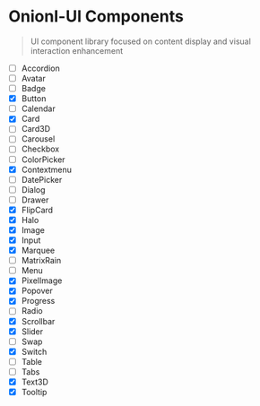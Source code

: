 # Onionl-UI Components

> UI component library focused on content display and visual interaction enhancement

- [ ] Accordion
- [ ] Avatar
- [ ] Badge
- [x] Button
- [ ] Calendar
- [x] Card
- [ ] Card3D
- [ ] Carousel
- [ ] Checkbox
- [ ] ColorPicker
- [x] Contextmenu
- [ ] DatePicker
- [ ] Dialog
- [ ] Drawer
- [x] FlipCard
- [x] Halo
- [x] Image
- [x] Input
- [x] Marquee
- [ ] MatrixRain
- [ ] Menu
- [x] PixelImage
- [x] Popover
- [x] Progress
- [ ] Radio
- [x] Scrollbar
- [x] Slider
- [ ] Swap
- [x] Switch
- [ ] Table
- [ ] Tabs
- [x] Text3D
- [x] Tooltip
